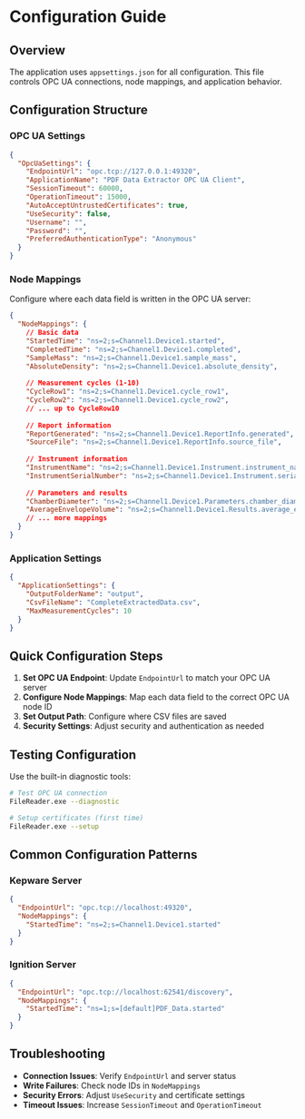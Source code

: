 # Configuration Guide

## Overview
The application uses `appsettings.json` for all configuration. This file controls OPC UA connections, node mappings, and application behavior.

## Configuration Structure

### OPC UA Settings
```json
{
  "OpcUaSettings": {
    "EndpointUrl": "opc.tcp://127.0.0.1:49320",
    "ApplicationName": "PDF Data Extractor OPC UA Client",
    "SessionTimeout": 60000,
    "OperationTimeout": 15000,
    "AutoAcceptUntrustedCertificates": true,
    "UseSecurity": false,
    "Username": "",
    "Password": "",
    "PreferredAuthenticationType": "Anonymous"
  }
}
```

### Node Mappings
Configure where each data field is written in the OPC UA server:

```json
{
  "NodeMappings": {
    // Basic data
    "StartedTime": "ns=2;s=Channel1.Device1.started",
    "CompletedTime": "ns=2;s=Channel1.Device1.completed",
    "SampleMass": "ns=2;s=Channel1.Device1.sample_mass",
    "AbsoluteDensity": "ns=2;s=Channel1.Device1.absolute_density",
    
    // Measurement cycles (1-10)
    "CycleRow1": "ns=2;s=Channel1.Device1.cycle_row1",
    "CycleRow2": "ns=2;s=Channel1.Device1.cycle_row2",
    // ... up to CycleRow10
    
    // Report information
    "ReportGenerated": "ns=2;s=Channel1.Device1.ReportInfo.generated",
    "SourceFile": "ns=2;s=Channel1.Device1.ReportInfo.source_file",
    
    // Instrument information
    "InstrumentName": "ns=2;s=Channel1.Device1.Instrument.instrument_name",
    "InstrumentSerialNumber": "ns=2;s=Channel1.Device1.Instrument.serial_number",
    
    // Parameters and results
    "ChamberDiameter": "ns=2;s=Channel1.Device1.Parameters.chamber_diameter",
    "AverageEnvelopeVolume": "ns=2;s=Channel1.Device1.Results.average_envelope_volume"
    // ... more mappings
  }
}
```

### Application Settings
```json
{
  "ApplicationSettings": {
    "OutputFolderName": "output",
    "CsvFileName": "CompleteExtractedData.csv",
    "MaxMeasurementCycles": 10
  }
}
```

## Quick Configuration Steps

1. **Set OPC UA Endpoint**: Update `EndpointUrl` to match your OPC UA server
2. **Configure Node Mappings**: Map each data field to the correct OPC UA node ID
3. **Set Output Path**: Configure where CSV files are saved
4. **Security Settings**: Adjust security and authentication as needed

## Testing Configuration

Use the built-in diagnostic tools:

```bash
# Test OPC UA connection
FileReader.exe --diagnostic

# Setup certificates (first time)
FileReader.exe --setup
```

## Common Configuration Patterns

### Kepware Server
```json
{
  "EndpointUrl": "opc.tcp://localhost:49320",
  "NodeMappings": {
    "StartedTime": "ns=2;s=Channel1.Device1.started"
  }
}
```

### Ignition Server
```json
{
  "EndpointUrl": "opc.tcp://localhost:62541/discovery",
  "NodeMappings": {
    "StartedTime": "ns=1;s=[default]PDF_Data.started"
  }
}
```

## Troubleshooting

- **Connection Issues**: Verify `EndpointUrl` and server status
- **Write Failures**: Check node IDs in `NodeMappings`
- **Security Errors**: Adjust `UseSecurity` and certificate settings
- **Timeout Issues**: Increase `SessionTimeout` and `OperationTimeout`